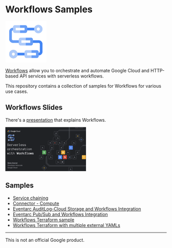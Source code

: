 # Workflows Samples

![Workflows Logo](docs/images/Workflows-128-color.png)

[Workflows](https://cloud.google.com/workflows) allow you to orchestrate and
automate Google Cloud and HTTP-based API services with serverless workflows.

This repository contains a collection of samples for Workflows for various use
cases.

## Workflows Slides

There's a
[presentation](https://speakerdeck.com/meteatamel/serverless-orchestration-with-workflows)
that explains Workflows.

<a href="https://speakerdeck.com/meteatamel/serverless-orchestration-with-workflows">
    <img alt="Workflows presentation" src="docs/images/serverless-orchestration-with-workflows.png" width="50%" height="50%">
</a>

## Samples

* [Service chaining](docs/service-chaining.md)
* [Connector - Compute](docs/connector-compute.md)
* [Eventarc AuditLog-Cloud Storage and Workflows Integration](https://github.com/GoogleCloudPlatform/eventarc-samples/blob/main/docs/eventarc-auditlog-storage-workflows.md)
* [Eventarc Pub/Sub and Workflows Integration](https://github.com/GoogleCloudPlatform/eventarc-samples/blob/main/docs/eventarc-pubsub-workflows.md)
* [Workflows Terraform sample](docs/terraform.md)
* [Workflows Terraform with multiple external YAMLs](docs/terraform-multiple-yamls.md)

-------

This is not an official Google product.
